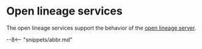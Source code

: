<!-- SPDX-License-Identifier: CC-BY-4.0 -->
<!-- Copyright Contributors to the ODPi Egeria project 2020. -->

# Open lineage services

The open lineage services support the behavior of the [open lineage server](/egeria-docs/concepts/open-lineage-server).


--8<-- "snippets/abbr.md"